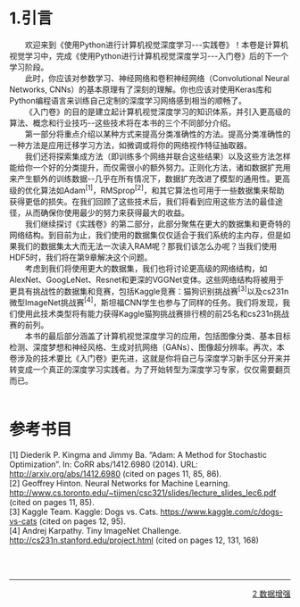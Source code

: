 # 1.引言
&emsp;&emsp;欢迎来到《使用Python进行计算机视觉深度学习---实践卷》！本卷是计算机视觉学习中，完成《使用Python进行计算机视觉深度学习---入门卷》后的下一个学习阶段。<br/>
&emsp;&emsp;此时，你应该对参数学习、神经网络和卷积神经网络（Convolutional Neural Networks, CNNs）的基本原理有了深刻的理解。你也应该对使用Keras库和Python编程语言来训练自己定制的深度学习网络感到相当的顺畅了。<br/>
&emsp;&emsp;《入门卷》的目的是建立起计算机视觉深度学习的知识体系，并引入更高级的算法、概念和行业技巧--这些技术将在本书的三个不同部分介绍。<br/>
&emsp;&emsp;第一部分将重点介绍以某种方式来提高分类准确性的方法。提高分类准确性的一种方法是应用迁移学习方法，如微调或将你的网络视作特征抽取器。<br/>
&emsp;&emsp;我们还将探索集成方法（即训练多个网络并联合这些结果）以及这些方法怎样能给你一个好的分类提升，而仅需很小的额外努力。正则化方法，诸如数据扩充用来产生额外的训练数据--几乎在所有情况下，数据扩充改进了模型的通用性。更高级的优化算法如Adam<sup>[1]</sup>，RMSprop<sup>[2]</sup>，和其它算法也可用于一些数据集来帮助获得更低的损失。在我们回顾了这些技术后，我们将看到应用这些方法的最佳途径，从而确保你使用最少的努力来获得最大的收益。<br/>
&emsp;&emsp;我们继续探讨《实践卷》的第二部分，此部分聚焦在更大的数据集和更奇特的网络结构。到目前为止，我们使用的数据集仅仅适合于我们系统的主内存，但是如果我们的数据集太大而无法一次读入RAM呢？那我们该怎么办呢？当我们使用HDF5时，我们将在第9章解决这个问题。<br/>
&emsp;&emsp;考虑到我们将使用更大的数据集，我们也将讨论更高级的网络结构，如AlexNet、GoogLeNet、Resnet和更深的VGGNet变体。这些网络结构将被用于更具有挑战性的数据集和竞赛，包括Kaggle竞赛：猫狗识别挑战赛<sup>[3]</sup>以及cs231n微型ImageNet挑战赛<sup>[4]</sup>，斯坦福CNN学生也参与了同样的任务。我们将发现，我们使用此技术类型将有能力获得Kaggle猫狗挑战赛排行榜的前25名和cs231n挑战赛的前列。<br/>
&emsp;&emsp;本书的最后部分涵盖了计算机视觉深度学习的应用，包括图像分类、基本目标检测、深度梦想和神经风格、生成对抗网络（GANs）、图像超分辨率。再次，本卷涉及的技术要比《入门卷》更先进，这就是你将自己与深度学习新手区分开来并转变成一个真正的深度学习实践者。为了开始转型为深度学习专家，仅仅需要翻页而已。<br/><br/>


# 参考书目
[1] Diederik P. Kingma and Jimmy Ba. “Adam: A Method for Stochastic Optimization”. In: CoRR abs/1412.6980 (2014). URL: http://arxiv.org/abs/1412.6980 (cited on pages 11, 85, 86).<br/>
[2] Geoffrey Hinton. Neural Networks for Machine Learning. http://www.cs.toronto.edu/~tijmen/csc321/slides/lecture_slides_lec6.pdf (cited on pages 11, 85).<br/>
[3] Kaggle Team. Kaggle: Dogs vs. Cats. https://www.kaggle.com/c/dogs-vs-cats (cited on pages 12, 95).<br/>
[4] Andrej Karpathy. Tiny ImageNet Challenge. http://cs231n.stanford.edu/project.html (cited on pages 12, 131, 168)<br/>

<br/>
<br/>

---

<div align=right><a href="./2%20%E6%95%B0%E6%8D%AE%E5%A2%9E%E5%BC%BA.md"> 2 数据增强</a></div>
<br/>
